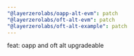 ```yaml
---
"@layerzerolabs/oapp-alt-evm": patch
"@layerzerolabs/oft-alt-evm": patch
"@layerzerolabs/oft-alt-example": patch
---
```


feat: oapp and oft alt upgradeable
